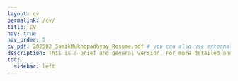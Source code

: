 ```yaml
---
layout: cv
permalink: /cv/
title: CV
nav: true
nav_order: 5
cv_pdf: 202502_SamikMukhopadhyay_Resume.pdf # you can also use external links here
description: This is a brief and general version. For more detailed and updated version, please check the pdf above. Thank you!!
toc:
  sidebar: left
---
```

